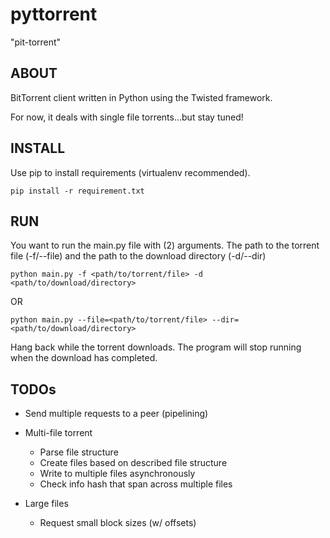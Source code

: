 # pyttorrent 
"pit-torrent"


ABOUT
----
BitTorrent client written in Python using the Twisted framework.

For now, it deals with single file torrents...but stay tuned!


INSTALL
----
Use pip to install requirements (virtualenv recommended).

    pip install -r requirement.txt


RUN
----
You want to run the main.py file with (2) arguments.
The path to the torrent file (-f/--file) and the path to the download directory (-d/--dir)

    python main.py -f <path/to/torrent/file> -d <path/to/download/directory>

OR

    python main.py --file=<path/to/torrent/file> --dir=<path/to/download/directory>

Hang back while the torrent downloads.
The program will stop running when the download has completed.


TODOs
----
* Send multiple requests to a peer (pipelining)

* Multi-file torrent
    * Parse file structure
    * Create files based on described file structure
    * Write to multiple files asynchronously
    * Check info hash that span across multiple files

* Large files
    * Request small block sizes (w/ offsets)
